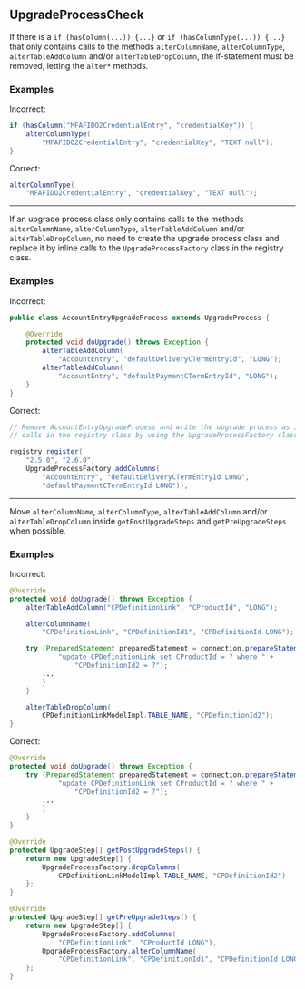 ## UpgradeProcessCheck

If there is a `if (hasColumn(...)) {...}` or `if (hasColumnType(...)) {...}`
that only contains calls to the methods `alterColumnName`, `alterColumnType`,
`alterTableAddColumn` and/or `alterTableDropColumn`, the if-statement must be
removed, letting the `alter*` methods.

### Examples

Incorrect:

```java
if (hasColumn("MFAFIDO2CredentialEntry", "credentialKey")) {
	alterColumnType(
		"MFAFIDO2CredentialEntry", "credentialKey", "TEXT null");
}
```

Correct:

```java
alterColumnType(
	"MFAFIDO2CredentialEntry", "credentialKey", "TEXT null");
```

---

If an upgrade process class only contains calls to the methods
`alterColumnName`, `alterColumnType`, `alterTableAddColumn` and/or
`alterTableDropColumn`, no need to create the upgrade process class and replace
it by inline calls to the `UpgradeProcessFactory` class in the registry class.

### Examples

Incorrect:

```java
public class AccountEntryUpgradeProcess extends UpgradeProcess {

	@Override
	protected void doUpgrade() throws Exception {
		alterTableAddColumn(
			"AccountEntry", "defaultDeliveryCTermEntryId", "LONG");
		alterTableAddColumn(
			"AccountEntry", "defaultPaymentCTermEntryId", "LONG");
	}
}
```

Correct:

```java
// Remove AccountEntryUpgradeProcess and write the upgrade process as inline
// calls in the registry class by using the UpgradeProcessFactory class

registry.register(
	"2.5.0", "2.6.0",
	UpgradeProcessFactory.addColumns(
		"AccountEntry", "defaultDeliveryCTermEntryId LONG",
		"defaultPaymentCTermEntryId LONG"));
```

---

Move `alterColumnName`, `alterColumnType`, `alterTableAddColumn` and/or
`alterTableDropColumn` inside `getPostUpgradeSteps` and `getPreUpgradeSteps`
when possible.

### Examples

Incorrect:

```java
@Override
protected void doUpgrade() throws Exception {
	alterTableAddColumn("CPDefinitionLink", "CProductId", "LONG");

	alterColumnName(
		"CPDefinitionLink", "CPDefinitionId1", "CPDefinitionId LONG");

	try (PreparedStatement preparedStatement = connection.prepareStatement(
			"update CPDefinitionLink set CProductId = ? where " +
				"CPDefinitionId2 = ?");
		...
		}
	}

	alterTableDropColumn(
		CPDefinitionLinkModelImpl.TABLE_NAME, "CPDefinitionId2");
}
```

Correct:

```java
@Override
protected void doUpgrade() throws Exception {
	try (PreparedStatement preparedStatement = connection.prepareStatement(
			"update CPDefinitionLink set CProductId = ? where " +
				"CPDefinitionId2 = ?");
		...
		}
	}
}

@Override
protected UpgradeStep[] getPostUpgradeSteps() {
	return new UpgradeStep[] {
		UpgradeProcessFactory.dropColumns(
			CPDefinitionLinkModelImpl.TABLE_NAME, "CPDefinitionId2")
	};
}

@Override
protected UpgradeStep[] getPreUpgradeSteps() {
	return new UpgradeStep[] {
		UpgradeProcessFactory.addColumns(
			"CPDefinitionLink", "CProductId LONG"),
		UpgradeProcessFactory.alterColumnName(
			"CPDefinitionLink", "CPDefinitionId1", "CPDefinitionId LONG")
	};
}
```